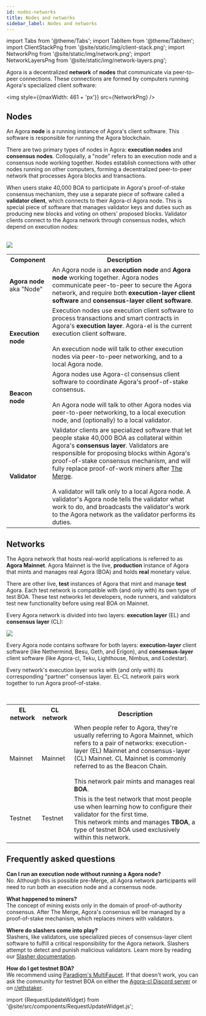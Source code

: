 ```yaml
---
id: nodes-networks
title: Nodes and networks
sidebar_label: Nodes and networks
---
```


import Tabs from '@theme/Tabs';
import TabItem from '@theme/TabItem';
import ClientStackPng from '@site/static/img/client-stack.png';
import NetworkPng from '@site/static/img/network.png';
import NetworkLayersPng from '@site/static/img/network-layers.png';


Agora is a decentralized **network** of **nodes** that communicate via peer-to-peer connections. These connections are formed by computers running Agora's specialized client software:

<img style={{maxWidth: 461 + 'px'}} src={NetworkPng} />


## Nodes

An Agora **node** is a running instance of Agora's client software. This software is responsible for running the Agora blockchain.

There are two primary types of nodes in Agora: **execution nodes** and **consensus nodes**. Colloquially, a "node" refers to an execution node and a consensus node working together. Nodes establish connections with other nodes running on other computers, forming a decentralized peer-to-peer network that processes Agora blocks and transactions.

When users stake 40,000 BOA to participate in Agora's proof-of-stake consensus mechanism, they use a separate piece of software called a **validator client**, which connects to their Agora-cl Agora node. This is special piece of software that manages validator keys and duties such as producing new blocks and voting on others' proposed blocks. Validator clients connect to the Agora network through consensus nodes, which depend on execution nodes:

<br />

<img src={ClientStackPng} />

<br />

<table>
    <tr>
        <th style={{minWidth: 170 + 'px'}}>Component</th>
        <th>Description</th>
    </tr>
    <tr>
      <td><strong>Agora node</strong><br />aka "Node"</td>
      <td>An Agora node is an <strong>execution node</strong> and <strong>Agora node</strong> working together. Agora nodes communicate peer-to-peer to secure the Agora network, and require both <strong>execution-layer client software</strong> and <strong>consensus-layer client software</strong>.</td>
    </tr>
    <tr>
      <td><strong>Execution node</strong></td>
      <td>Execution nodes use execution client software to process transactions and smart contracts in Agora's <strong>execution layer</strong>. Agora-el is the current execution client software.<br /> <br />An execution node will talk to other execution nodes via peer-to-peer networking, and to a local Agora node.</td>
    </tr>
    <tr>
      <td><strong>Beacon node</strong></td>
      <td>Agora nodes use Agora-cl consensus client software to coordinate Agora's proof-of-stake consensus.<br /> <br />An Agora node will talk to other Agora nodes via peer-to-peer networking, to a local execution node, and (optionally) to a local validator.</td>
    </tr>
    <tr>
      <td><strong>Validator</strong></td>
      <td>Validator clients are specialized software that let people stake 40,000 BOA as collateral within Agora's <strong>consensus layer</strong>. Validators are responsible for proposing blocks within Agora's proof-of-stake consensus mechanism, and will fully replace proof-of-work miners after <a href='https://bosagora.org/en/upgrades/merge/'>The Merge</a>. <br /> <br />A validator will talk only to a local Agora node. A validator's Agora node tells the validator what work to do, and broadcasts the validator's work to the Agora network as the validator performs its duties.</td>
    </tr>
</table>


## Networks

The Agora network that hosts real-world applications is referred to as **Agora Mainnet**. Agora Mainnet is the live, **production** instance of Agora that mints and manages real Agora (BOA) and holds **real** monetary value.

There are other live, **test** instances of Agora that mint and manage **test** Agora. Each test network is compatible with (and only with) its own type of test BOA. These test networks let developers, node runners, and validators test new functionality before using real BOA on Mainnet.

Every Agora network is divided into two layers: **execution layer** (EL) and **consensus layer** (CL):

<img src={NetworkLayersPng} />

<br />

Every Agora node contains software for both layers: **execution-layer** client software (like Nethermind, Besu, Geth, and Erigon), and **consensus-layer** client software (like Agora-cl, Teku, Lighthouse, Nimbus, and Lodestar).

Every network's execution layer works with (and only with) its corresponding "partner" consensus layer. EL-CL network pairs work together to run Agora proof-of-stake.

<br />

<table>
    <tr>
        <th style={{minWidth: 160 + 'px'}}>EL network</th>
        <th style={{minWidth: 160 + 'px'}}>CL network</th>
        <th>Description</th>
    </tr>
    <tr>
      <td>Mainnet</td>
      <td>Mainnet</td>
      <td>When people refer to Agora, they're usually referring to Agora Mainnet, which refers to a pair of networks: execution-layer (EL) Mainnet and consensus-layer (CL) Mainnet. CL Mainnet is commonly referred to as the Beacon Chain.<br/><br/>This network pair mints and manages real <strong>BOA</strong>.</td>
    </tr>
    <tr>
      <td>Testnet</td>
      <td>Testnet</td>
      <td>This is the test network that most people use when learning how to configure their validator for the first time. <br/>This network mints and manages <strong>TBOA</strong>, a type of testnet BOA used exclusively within this network.</td>
    </tr>
</table>



## Frequently asked questions

**Can I run an execution node without running a Agora node?** <br/>
No. Although this is possible pre-Merge, all Agora network participants will need to run both an execution node and a consensus node.

**What happened to miners?** <br/>
The concept of mining exists only in the domain of proof-of-authority consensus. After The Merge, Agora's consensus will be managed by a proof-of-stake mechanism, which replaces miners with validators.

**Where do slashers come into play?** <br/>
Slashers, like validators, use specialized pieces of consensus-layer client software to fulfill a critical responsibility for the Agora network. Slashers attempt to detect and punish malicious validators. Learn more by reading our [Slasher documentation](../agora-cl-usage/slasher.md).

**How do I get testnet BOA?** <br/>
We recommend using [Paradigm's MultiFaucet](https://faucet.paradigm.xyz/). If that doesn't work, you can ask the community for testnet BOA on either the [Agora-cl Discord server](https://t.me/bosagora_eng) or on [r/ethstaker](https://www.reddit.com/r/ethstaker).


import {RequestUpdateWidget} from '@site/src/components/RequestUpdateWidget.js';

<RequestUpdateWidget />
